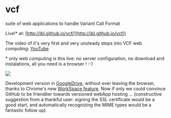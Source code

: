 vcf
===

suite of web applications to handle Variant Call Format

Live!* at: [http://ibl.github.io/vcf/](http://ibl.github.io/vcf/)

The video of it's very first and very unsteady steps into VCF web computing: [YouTube](http://www.youtube.com/watch?v=4qXd_WsKa8o)

\* only web computing is this live: no server configuration, no download and instalations, all you need is a browser ! :-)

![](http://ibl.github.io/vcf/ScreenShot.png)

Development version in [GoogleDrive](https://www.googledrive.com/host/0BwwZEXS3GesiTjlHSmlOcEJaeDA/vcf/), without ever leaving the browser, thanks to Chrome's new [WorkSpace feature](http://www.youtube.com/watch?v=bqfoYaKCYUI#t=3m39s). Now if only we could convince GitHub to be friendlier towards versioned webApp hosting ... (constructive suggestion from a thankful user: signing the SSL certificate would be a good start, and automatically recognizing the MIME types would be a fantastic follow up).
